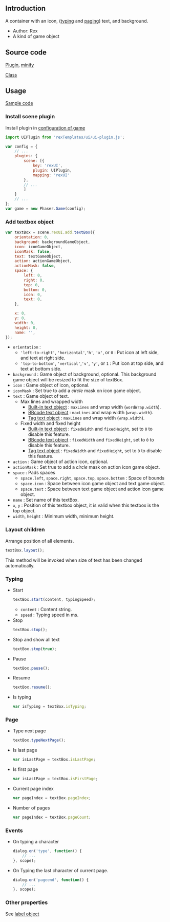 ## Introduction

A container with an icon, ([typing](texttyping.md) and [paging](textpage.md)) text, and background.

- Author: Rex
- A kind of game object

## Source code

[Plugin](https://github.com/rexrainbow/phaser3-rex-notes/blob/master/templates/ui/ui-plugin.js), [minify](https://github.com/rexrainbow/phaser3-rex-notes/blob/master/plugins/dist/rexuiplugin.min.js)

[Class](https://github.com/rexrainbow/phaser3-rex-notes/blob/master/templates/ui/textbox/Textbox.js)

## Usage

[Sample code](https://github.com/rexrainbow/phaser3-rex-notes/tree/master/examples/ui-textbox)

### Install scene plugin

Install plugin in [configuration of game](game.md#configuration)

```javascript
import UIPlugin from 'rexTemplates/ui/ui-plugin.js';

var config = {
    // ...
    plugins: {
        scene: [{
            key: 'rexUI',
            plugin: UIPlugin,
            mapping: 'rexUI'
        },
        // ...
        ]
    }
    // ...
};
var game = new Phaser.Game(config);
```

### Add textbox object

```javascript
var textBox = scene.rexUI.add.textBox({
    orientation: 0,
    background: backgroundGameObject,
    icon: iconGameObject,
    iconMask: false,
    text: textGameObject,
    action: actionGameObject,
    actionMask: false,
    space: {
        left: 0,
        right: 0,
        top: 0,
        bottom: 0,
        icon: 0,
        text: 0,
    },

    x: 0,
    y: 0,
    width: 0,
    height: 0,
    name: '',
});
```

- `orientation` :
    - `'left-to-right'`, `'horizontal'`,`'h'`, `'x'`, or `0` : Put icon at left side, and text at right side.
    - `'top-to-bottom'`, `'vertical'`,`'v'`, `'y'`, or `1` : Put icon at top side, and text at bottom side.
- `background` : Game object of background, optional. This background game object will be resized to fit the size of textBox.
- `icon` : Game object of icon, optional.
- `iconMask` : Set true to add a *circle* mask on icon game object.
- `text` : Game object of text.
    - Max lines and wrapped width
        - [Built-in text object](text.md) : `maxLines` and wrap width (`wordWrap.width`).
        - [BBcode text object](bbcodetext.md) : `maxLines` and wrap width (`wrap.width`).
        - [Tag text object](tagtext.md) : `maxLines` and wrap width (`wrap.width`).
    - Fixed width and fixed height
        - [Built-in text object](text.md) : `fixedWidth` and `fixedHeight`, set to `0` to disable this feature.
        - [BBcode text object](bbcodetext.md) : `fixedWidth` and `fixedHeight`, set to `0` to disable this feature.
        - [Tag text object](tagtext.md) : `fixedWidth` and `fixedHeight`, set to `0` to disable this feature.
- `action` : Game object of action icon, optional.
- `actionMask` : Set true to add a *circle* mask on action icon game object.
- `space` : Pads spaces
    - `space.left`, `space.right`, `space.top`, `space.bottom` : Space of bounds
    - `space.icon` : Space between icon game object and text game object.
    - `space.text` : Space between text game object and action icon game object.
- `name` : Set name of this textBox.
- `x`, `y` : Position of this textbox object, it is valid when this textbox is the top object.
- `width`, `height` : Minimum width, minimum height.

### Layout children

Arrange position of all elements.

```javascript
textBox.layout();
```

This method will be invoked when size of text has been changed automatically.

### Typing

- Start
    ```javascript
    textBox.start(content, typingSpeed);
    ```
    - `content` : Content string.
    - `speed` : Typing speed in ms.
- Stop
    ```javascript
    textBox.stop();
    ```
- Stop and show all text
    ```javascript
    textBox.stop(true);
    ```
- Pause
    ```javascript
    textBox.pause();
    ```
- Resume
    ```javascript
    textBox.resume();
    ```
- Is typing
    ```javascript
    var isTyping = textBox.isTyping;
    ```

### Page

- Type next page
    ```javascript
    textBox.typeNextPage();
    ```
- Is last page
    ```javascript
    var isLastPage = textBox.isLastPage;
    ```
- Is first page
    ```javascript
    var isLastPage = textBox.isFirstPage;
    ```
- Current page index
    ```javascript
    var pageIndex = textBox.pageIndex;
    ```
- Number of pages
    ```javascript
    var pageIndex = textBox.pageCount;
    ```

### Events

- On typing a character
    ```javascript
    dialog.on('type', function() {
        // ...
    }, scope);
    ```
- On Typing the last character of current page.
    ```javascript
    dialog.on('pageend', function() {
        // ...
    }, scope);
    ```

### Other properties

See [label object](ui-label.md)
